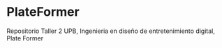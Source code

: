 # PlateFormer
Repositorio Taller 2 UPB, Ingenieria en diseño de entretenimiento digital, Plate Former
